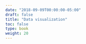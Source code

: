 ```yaml
---
date: "2018-09-09T00:00:00-05:00"
draft: false
title: "Data visualization"
toc: false
type: book
weight: 20
---
```

